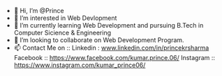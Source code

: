 - 👋 Hi, I’m @Prince
- 👀 I’m interested in Web Devlopment
- 🌱 I’m currently learning Web Development and pursuing B.Tech in Computer Sicience & Engineering
- 💞️ I’m looking to collaborate on Web Development Program.
- 📫 Contact Me on :: Linkedin : www.linkedin.com/in/princekrsharma  Facebook :: https://www.facebook.com/kumar.prince.06/  Instagram :: https://www.instagram.com/kumar_prince06/

<!---
kumarprince06/kumarprince06 is a ✨ special ✨ repository because its `README.md` (this file) appears on your GitHub profile.
You can click the Preview link to take a look at your changes.
--->

